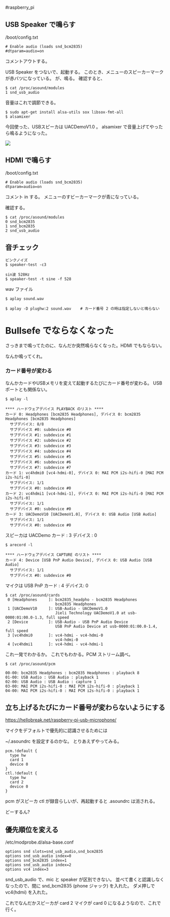 
#raspberry_pi

## USB Speaker で鳴らす

/boot/config.txt
```shell
# Enable audio (loads snd_bcm2835)
#dtparam=audio=on
```
コメントアウトする。

USB Speaker をつないで、起動する。
このとき、メニューのスピーカーマークが赤バツになっている。
が、鳴る。
確認すると、
```shell
$ cat /proc/asound/modules
1 snd_usb_audio
```

音量はこれで調節できる。
```shell
$ sudo apt-get install alsa-utils sox libsox-fmt-all
$ alsamixer
```
今回使った、USBスピーカは UACDemoV1.0 。
alsamixer で音量上げてやったら鳴るようになった。


![](image-kmq1siml.png)


## HDMI で鳴らす
/boot/config.txt
```shell
# Enable audio (loads snd_bcm2835)
dtparam=audio=on
```

コメント in する。
メニューのすビーカーマークが青になっている。

確認する。

```shell
$ cat /proc/asound/modules
0 snd_bcm2835
1 snd_bcm2835
2 snd_usb_audio
```
## 音チェック


```shell
ビンクノイズ
$ speaker-test -c3

sin波 528Hz
$ speaker-test -t sine -f 528
```

wav ファイル
```shell
$ aplay sound.wav

$ aplay -D plughw:2 sound.wav    # カード番号 2 の時は指定しないと鳴らない
```


# Bullsefe でならなくなった
さっきまで鳴ってたのに、なんだか突然鳴らなくなった。HDMI でもならない。

なんか鳴ってくれ。


### カード番号が変わる
なんかカードやUSBメモリを変えて起動するたびにカード番号が変わる。
USBポートとも関係ない。

```shell
$ aplay -l

**** ハードウェアデバイス PLAYBACK のリスト ****
カード 0: Headphones [bcm2835 Headphones], デバイス 0: bcm2835 Headphones [bcm2835 Headphones]
  サブデバイス: 8/8
  サブデバイス #0: subdevice #0
  サブデバイス #1: subdevice #1
  サブデバイス #2: subdevice #2
  サブデバイス #3: subdevice #3
  サブデバイス #4: subdevice #4
  サブデバイス #5: subdevice #5
  サブデバイス #6: subdevice #6
  サブデバイス #7: subdevice #7
カード 1: vc4hdmi0 [vc4-hdmi-0], デバイス 0: MAI PCM i2s-hifi-0 [MAI PCM i2s-hifi-0]
  サブデバイス: 1/1
  サブデバイス #0: subdevice #0
カード 2: vc4hdmi1 [vc4-hdmi-1], デバイス 0: MAI PCM i2s-hifi-0 [MAI PCM i2s-hifi-0]
  サブデバイス: 1/1
  サブデバイス #0: subdevice #0
カード 3: UACDemoV10 [UACDemoV1.0], デバイス 0: USB Audio [USB Audio]
  サブデバイス: 1/1
  サブデバイス #0: subdevice #0
```

スピーカは UACDemo
カード : 3 デバイス : 0

```shell
$ arecord -l

**** ハードウェアデバイス CAPTURE のリスト ****
カード 4: Device [USB PnP Audio Device], デバイス 0: USB Audio [USB Audio]
  サブデバイス: 1/1
  サブデバイス #0: subdevice #0

```
マイクは USB PnP
カード : 4 デバイス: 0

```shell
$ cat /proc/asound/cards
 0 [Headphones     ]: bcm2835_headpho - bcm2835 Headphones
                      bcm2835 Headphones
 1 [UACDemoV10     ]: USB-Audio - UACDemoV1.0
                      Jieli Technology UACDemoV1.0 at usb-0000:01:00.0-1.3, full speed
 2 [Device         ]: USB-Audio - USB PnP Audio Device
                      USB PnP Audio Device at usb-0000:01:00.0-1.4, full speed
 3 [vc4hdmi0       ]: vc4-hdmi - vc4-hdmi-0
                      vc4-hdmi-0
 4 [vc4hdmi1       ]: vc4-hdmi - vc4-hdmi-1

```

これ一発でわかるか。
これでもわかる。PCM ストリーム調べ。
```shell
$ cat /proc/asound/pcm

00-00: bcm2835 Headphones : bcm2835 Headphones : playback 8
01-00: USB Audio : USB Audio : playback 1
02-00: USB Audio : USB Audio : capture 1
03-00: MAI PCM i2s-hifi-0 : MAI PCM i2s-hifi-0 : playback 1
04-00: MAI PCM i2s-hifi-0 : MAI PCM i2s-hifi-0 : playback 1
```

## 立ち上げるたびにカード番号が変わらないようにする

https://hellobreak.net/raspberry-pi-usb-microphone/

マイクをデフォルトで優先的に認識させるためには

~/.asoundrc を設定するのかな。
とりあえずやってみる。

```shell:~/.asoundrc
pcm.!default {
  type hw
  card 1
  device 0
}
ctl.!default {
  type hw
  card 2
  device 0
}
```
pcm がスピーカ
ctl が録音らしいが、再起動すると .asoundrc は消される。

どーするん?

## 優先順位を変える
/etc/modprobe.d/alsa-base.conf

```config
options snd slots=snd_usb_audio,snd_bcm2835
options snd_usb_audio index=0
options snd_bcm2835 index=1
options snd_usb_audio index=2
options vc4 index=3

```

snd_usb_audio で、mic と speaker が区別できない。
並べて書くと認識しなくなったので、間に snd_bcm2835 (phone ジャック)
を入れた。
ダメ押しで vc4(hdmi) を入れた。

これでなんだかスピーカが card 2  マイクが  card 0 になるようなので、これで行く。




